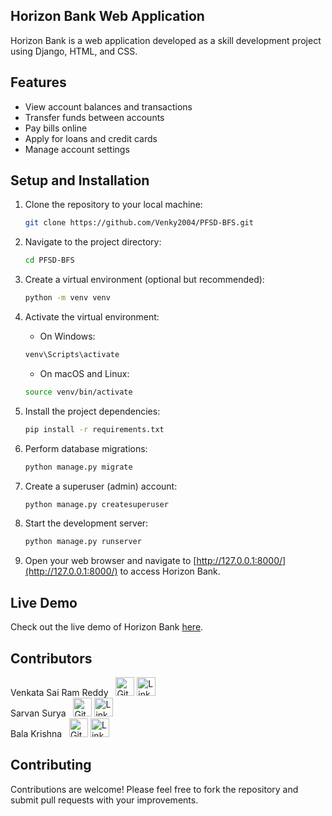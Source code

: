 ## Horizon Bank Web Application

Horizon Bank is a web application developed as a skill development project using Django, HTML, and CSS.

## Features

- View account balances and transactions
- Transfer funds between accounts
- Pay bills online
- Apply for loans and credit cards
- Manage account settings

## Setup and Installation

1. Clone the repository to your local machine:

    ```bash
    git clone https://github.com/Venky2004/PFSD-BFS.git
    ```

2. Navigate to the project directory:

    ```bash
    cd PFSD-BFS
    ```

3. Create a virtual environment (optional but recommended):

    ```bash
    python -m venv venv
    ```

4. Activate the virtual environment:

    - On Windows:

    ```bash
    venv\Scripts\activate
    ```

    - On macOS and Linux:

    ```bash
    source venv/bin/activate
    ```

5. Install the project dependencies:

    ```bash
    pip install -r requirements.txt
    ```

6. Perform database migrations:

    ```bash
    python manage.py migrate
    ```

7. Create a superuser (admin) account:

    ```bash
    python manage.py createsuperuser
    ```

8. Start the development server:

    ```bash
    python manage.py runserver
    ```

9. Open your web browser and navigate to [http://127.0.0.1:8000/](http://127.0.0.1:8000/) to access Horizon Bank.

## Live Demo

Check out the live demo of Horizon Bank [here](https://venky.pythonanywhere.com/).

## Contributors

<span>
  <span>Venkata Sai Ram Reddy</span> &nbsp;
  <a href="https://github.com/Venky2004"><img src="https://i.ibb.co/RChz8L2/github.png" alt="Github" style="width: 30px;"></a>
  <a href="https://www.linkedin.com/in/venkata-sai-ram-reddy/"><img src="https://i.ibb.co/g7fCxtR/linkedin.png" alt="LinkedIn" style="width: 30px;"></a>
</span>
<br>
<span>
  <span>Sarvan Surya</span> &nbsp;
  <a href="https://github.com/SarvanSurya"><img src="https://i.ibb.co/RChz8L2/github.png" alt="Github" style="width: 30px;"></a>
  <a href="https://www.linkedin.com/in/sarvansurya/"><img src="https://i.ibb.co/g7fCxtR/linkedin.png" alt="LinkedIn" style="width: 30px;"></a>
</span>
<br>
<span>
  <span>Bala Krishna</span> &nbsp;
  <a href="https://github.com/johndoe"><img src="https://i.ibb.co/RChz8L2/github.png" alt="Github" style="width: 30px;"></a>
  <a href="https://linkedin.com/in/janesmith"><img src="https://i.ibb.co/g7fCxtR/linkedin.png" alt="LinkedIn" style="width: 30px;"></a>
</span>
<br>

## Contributing

Contributions are welcome! Please feel free to fork the repository and submit pull requests with your improvements.
